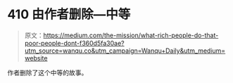 # 410 由作者删除—中等

> 原文：<https://medium.com/the-mission/what-rich-people-do-that-poor-people-dont-f360d5fa30ae?utm_source=wanqu.co&utm_campaign=Wanqu+Daily&utm_medium=website>

作者删除了这个中等的故事。
